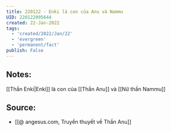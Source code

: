 ```yaml
---
title: 220122 - Enki là con của Anu và Nammu
UID: 220122095644
created: 22-Jan-2022
tags:
  - 'created/2022/Jan/22'
  - 'evergreen'
  - 'permanent/fact'
publish: False
---
```

## Notes:
[[Thần Enki|Enki]] là con của [[Thần Anu]] và [[Nữ thần Nammu]]

## Source:
- [[@ angesus.com, Truyền thuyết về Thần Anu]]

